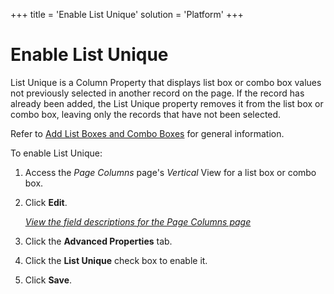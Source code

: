 +++
title = 'Enable List Unique'
solution = 'Platform'
+++

# Enable List Unique

List Unique is a Column Property that displays list box or combo box
values not previously selected in another record on the page. If the
record has already been added, the List Unique property removes it from
the list box or combo box, leaving only the records that have not been
selected.

Refer to [Add List Boxes and Combo
Boxes](Add_List_Boxes_and_Combo_Boxes) for general information.

To enable List Unique:

1.  <span id="Column Properties Navigation" class="popUpLink">Access the
    *Page Columns* page</span>'s *Vertical* View for a list box or combo
    box.

2.  Click **Edit**.
    
    *[View the field descriptions for the Page Columns
    page](../Sys_Admin/Page_Desc/Page_Columns_H)*

3.  Click the **Advanced Properties** tab.

4.  Click the **List Unique** check box to enable it.

5.  Click **Save**.
